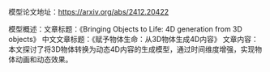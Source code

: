 模型论文地址：https://arxiv.org/abs/2412.20422

模型概述：文章标题：《Bringing Objects to Life: 4D generation from 3D objects》
中文文章标题：《赋予物体生命：从3D物体生成4D内容》
文章内容：本文探讨了将3D物体转换为动态4D内容的生成模型，通过时间维度增强，实现物体动画和动态效果。
